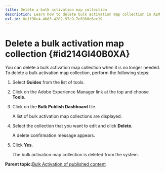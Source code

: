 ```yaml
---
title: Delete a bulk activation map collection
description: Learn how to delete bulk activation map collection in AEM Guides.
exl-id: 8e1f30e4-4b83-4282-97c9-7e6960c6ec19
---
```

# Delete a bulk activation map collection {#id214GI40B0XA}

You can delete a bulk activation map collection when it is no longer needed. To delete a bulk activation map collection, perform the following steps:

1.  Select **Guides** from the list of tools.

1.  Click on the Adobe Experience Manager link at the top and choose **Tools**.

1.  Click on the **Bulk Publish Dashboard** tile.

    A list of bulk activation map collections are displayed.

1.  Select the collection that you want to edit and click **Delete**.

    A delete confirmation message appears.

1.  Click **Yes**.

    The bulk activation map collection is deleted from the system.


**Parent topic:**[Bulk Activation of published content](conf-bulk-activation.md)
